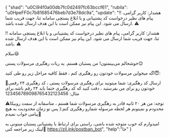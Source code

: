 {
  "shad": "u0Ci94f0a00db7fc0d2497fc63bccf61",
  "rubila": "u0HpeFF0c7b81685476beb7d3e78dc9a",
  "update": "‼️ هشدار: کاربر گرامی، پیام های نظیر درخواست کد پشتیبانی و یا ابلاغ پستچی سامانه ثنا، جهت فریب شما ارسال می شود. این پیام نیز ممکن است با این هدف ارسال شده باشد. ⚠️

‼️ هشدار: کاربر گرامی، پیام های نظیر درخواست کد پشتیبانی و یا ابلاغ پستچی سامانه ثنا، جهت فریب شما ارسال می شود. این پیام نیز ممکن است با این هدف ارسال شده باشد. ⚠️

سلام😃

خوشحالم می‌بینمتون!
من پستبان هستم. یه ربات رهگیری مرسولات پستی😉

اگه میخواین مرسولات خودتون رو رهگیری کنم ، فقط کافیه مراحل زیر رو طی کنید😇:

🔶ارسال کد رهگیری: شما میتونید برای رهگیری مرسولات پستی ، کد رهگیری ۲۴ رقمی خودتون رو برای من بفرستید ، دقت کنید که کد رهگیری حتما باید ۲۴ رقم باشه.برای مثال:
123456789098765432123456

⚠️توجه: من هر ۲۰ ثانیه قادر به رهگیری مرسولات شما هستم ، متاسفانه از سمت روبیکا محدودم و نمیتونم هر لحظه مرسوله شمارو رهگیری کنم:( پس تو زمان محدودیت به هیچ پیامی جواب نمیدم🫶

امیدوارم که خوب متوجه شده باشی، راستی برای ارتباط با پشتیبانی پستبان میتونی به لینک زیر مراجعه کنی🥰
https://zil.ink/postban_bot",
"help":"خا"
}

